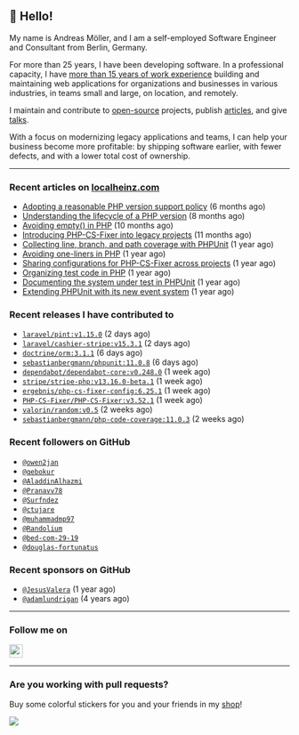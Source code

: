 ## :wave: Hello!

My name is Andreas Möller, and I am a self-employed Software Engineer and Consultant from Berlin, Germany.

For more than 25 years, I have been developing software. In a professional capacity, I have [more than 15 years of work experience](https://localheinz.com/work-experience/) building and maintaining web applications for organizations and businesses in various industries, in teams small and large, on location, and remotely.

I maintain and contribute to [open-source](https://localheinz.com/open-source/) projects, publish [articles](https://localheinz.com/articles/), and give [talks](https://localheinz.com/talks).

With a focus on modernizing legacy applications and teams, I can help your business become more profitable: by shipping software earlier, with fewer defects, and with a lower total cost of ownership.

<hr>

### Recent articles on [localheinz.com](https://localheinz.com/articles/)

- [Adopting a reasonable PHP version support policy](https://localheinz.com/articles/2023/09/12/adopting-a-reasonable-php-version-support-policy/) (6 months ago)
- [Understanding the lifecycle of a PHP version](https://localheinz.com/articles/2023/07/16/understanding-the-lifecycle-of-a-php-version/) (8 months ago)
- [Avoiding empty() in PHP](https://localheinz.com/articles/2023/05/10/avoiding-empty-in-php/) (10 months ago)
- [Introducing PHP-CS-Fixer into legacy projects](https://localheinz.com/articles/2023/04/10/introducing-php-cs-fixer-into-legacy-projects/) (11 months ago)
- [Collecting line, branch, and path coverage with PHPUnit](https://localheinz.com/articles/2023/03/22/collecting-line-branch-and-path-coverage-with-phpunit/) (1 year ago)
- [Avoiding one-liners in PHP](https://localheinz.com/articles/2023/03/18/avoiding-one-liners-in-php/) (1 year ago)
- [Sharing configurations for PHP-CS-Fixer across projects](https://localheinz.com/articles/2023/03/10/sharing-configurations-for-php-cs-fixer-across-projects/) (1 year ago)
- [Organizing test code in PHP](https://localheinz.com/articles/2023/03/03/organizing-test-code-in-php/) (1 year ago)
- [Documenting the system under test in PHPUnit](https://localheinz.com/articles/2023/02/22/documenting-the-system-under-test-in-phpunit/) (1 year ago)
- [Extending PHPUnit with its new event system](https://localheinz.com/articles/2023/02/14/extending-phpunit-with-its-new-event-system/) (1 year ago)

### Recent releases I have contributed to

- [`laravel/pint:v1.15.0`](https://github.com/laravel/pint/releases/tag/v1.15.0) (2 days ago)
- [`laravel/cashier-stripe:v15.3.1`](https://github.com/laravel/cashier-stripe/releases/tag/v15.3.1) (2 days ago)
- [`doctrine/orm:3.1.1`](https://github.com/doctrine/orm/releases/tag/3.1.1) (6 days ago)
- [`sebastianbergmann/phpunit:11.0.8`](https://github.com/sebastianbergmann/phpunit/releases/tag/11.0.8) (6 days ago)
- [`dependabot/dependabot-core:v0.248.0`](https://github.com/dependabot/dependabot-core/releases/tag/v0.248.0) (1 week ago)
- [`stripe/stripe-php:v13.16.0-beta.1`](https://github.com/stripe/stripe-php/releases/tag/v13.16.0-beta.1) (1 week ago)
- [`ergebnis/php-cs-fixer-config:6.25.1`](https://github.com/ergebnis/php-cs-fixer-config/releases/tag/6.25.1) (1 week ago)
- [`PHP-CS-Fixer/PHP-CS-Fixer:v3.52.1`](https://github.com/PHP-CS-Fixer/PHP-CS-Fixer/releases/tag/v3.52.1) (1 week ago)
- [`valorin/random:v0.5`](https://github.com/valorin/random/releases/tag/v0.5) (2 weeks ago)
- [`sebastianbergmann/php-code-coverage:11.0.3`](https://github.com/sebastianbergmann/php-code-coverage/releases/tag/11.0.3) (2 weeks ago)

### Recent followers on GitHub

- [`@owen2jan`](https://github.com/owen2jan)
- [`@qebokur`](https://github.com/qebokur)
- [`@AladdinAlhazmi`](https://github.com/AladdinAlhazmi)
- [`@Pranavv78`](https://github.com/Pranavv78)
- [`@Surfndez`](https://github.com/Surfndez)
- [`@ctujare`](https://github.com/ctujare)
- [`@muhammadmp97`](https://github.com/muhammadmp97)
- [`@Randolium`](https://github.com/Randolium)
- [`@bed-com-29-19`](https://github.com/bed-com-29-19)
- [`@douglas-fortunatus`](https://github.com/douglas-fortunatus)

### Recent sponsors on GitHub

- [`@JesusValera`](https://github.com/JesusValera) (1 year ago)
- [`@adamlundrigan`](https://github.com/adamlundrigan) (4 years ago)

<hr>

### Follow me on

<p>
    <a target="_blank" href="https://twitter.com/intent/follow?screen_name=localheinz" title="Follow @localheinz on Twitter"><img src="https://cdn.jsdelivr.net/npm/simple-icons@3.9.0/icons/twitter.svg" width="24px" height="24px"></a>
</p>

<hr>

### Are you working with pull requests?

Buy some colorful stickers for you and your friends in my <a target="_blank" href="https://shop.localheinz.com" title="shop.localheinz.com">shop</a>!

[![](https://localheinz.com/permanent/img/localheinz/localheinz)](https://localheinz.com/permanent/url/localheinz/localheinz)
